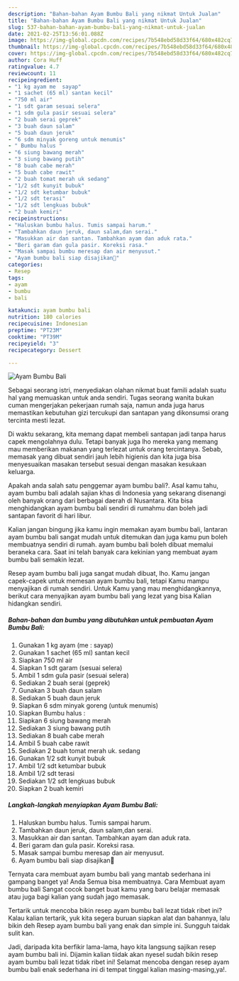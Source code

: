 ```yaml
---
description: "Bahan-bahan Ayam Bumbu Bali yang nikmat Untuk Jualan"
title: "Bahan-bahan Ayam Bumbu Bali yang nikmat Untuk Jualan"
slug: 537-bahan-bahan-ayam-bumbu-bali-yang-nikmat-untuk-jualan
date: 2021-02-25T13:56:01.088Z
image: https://img-global.cpcdn.com/recipes/7b548ebd58d33f64/680x482cq70/ayam-bumbu-bali-foto-resep-utama.jpg
thumbnail: https://img-global.cpcdn.com/recipes/7b548ebd58d33f64/680x482cq70/ayam-bumbu-bali-foto-resep-utama.jpg
cover: https://img-global.cpcdn.com/recipes/7b548ebd58d33f64/680x482cq70/ayam-bumbu-bali-foto-resep-utama.jpg
author: Cora Huff
ratingvalue: 4.7
reviewcount: 11
recipeingredient:
- "1 kg ayam me  sayap"
- "1 sachet (65 ml) santan kecil"
- "750 ml air"
- "1 sdt garam sesuai selera"
- "1 sdm gula pasir sesuai selera"
- "2 buah serai geprek"
- "3 buah daun salam"
- "5 buah daun jeruk"
- "6 sdm minyak goreng untuk menumis"
- " Bumbu halus "
- "6 siung bawang merah"
- "3 siung bawang putih"
- "8 buah cabe merah"
- "5 buah cabe rawit"
- "2 buah tomat merah uk sedang"
- "1/2 sdt kunyit bubuk"
- "1/2 sdt ketumbar bubuk"
- "1/2 sdt terasi"
- "1/2 sdt lengkuas bubuk"
- "2 buah kemiri"
recipeinstructions:
- "Haluskan bumbu halus. Tumis sampai harum."
- "Tambahkan daun jeruk, daun salam,dan serai."
- "Masukkan air dan santan. Tambahkan ayam dan aduk rata."
- "Beri garam dan gula pasir. Koreksi rasa."
- "Masak sampai bumbu meresap dan air menyusut."
- "Ayam bumbu bali siap disajikan🤗"
categories:
- Resep
tags:
- ayam
- bumbu
- bali

katakunci: ayam bumbu bali 
nutrition: 180 calories
recipecuisine: Indonesian
preptime: "PT23M"
cooktime: "PT39M"
recipeyield: "3"
recipecategory: Dessert

---
```



![Ayam Bumbu Bali](https://img-global.cpcdn.com/recipes/7b548ebd58d33f64/680x482cq70/ayam-bumbu-bali-foto-resep-utama.jpg)

Sebagai seorang istri, menyediakan olahan nikmat buat famili adalah suatu hal yang memuaskan untuk anda sendiri. Tugas seorang  wanita bukan cuman mengerjakan pekerjaan rumah saja, namun anda juga harus memastikan kebutuhan gizi tercukupi dan santapan yang dikonsumsi orang tercinta mesti lezat.

Di waktu  sekarang, kita memang dapat membeli santapan jadi tanpa harus capek mengolahnya dulu. Tetapi banyak juga lho mereka yang memang mau memberikan makanan yang terlezat untuk orang tercintanya. Sebab, memasak yang dibuat sendiri jauh lebih higienis dan kita juga bisa menyesuaikan masakan tersebut sesuai dengan masakan kesukaan keluarga. 



Apakah anda salah satu penggemar ayam bumbu bali?. Asal kamu tahu, ayam bumbu bali adalah sajian khas di Indonesia yang sekarang disenangi oleh banyak orang dari berbagai daerah di Nusantara. Kita bisa menghidangkan ayam bumbu bali sendiri di rumahmu dan boleh jadi santapan favorit di hari libur.

Kalian jangan bingung jika kamu ingin memakan ayam bumbu bali, lantaran ayam bumbu bali sangat mudah untuk ditemukan dan juga kamu pun boleh membuatnya sendiri di rumah. ayam bumbu bali boleh dibuat memalui beraneka cara. Saat ini telah banyak cara kekinian yang membuat ayam bumbu bali semakin lezat.

Resep ayam bumbu bali juga sangat mudah dibuat, lho. Kamu jangan capek-capek untuk memesan ayam bumbu bali, tetapi Kamu mampu menyajikan di rumah sendiri. Untuk Kamu yang mau menghidangkannya, berikut cara menyajikan ayam bumbu bali yang lezat yang bisa Kalian hidangkan sendiri.

<!--inarticleads1-->

##### Bahan-bahan dan bumbu yang dibutuhkan untuk pembuatan Ayam Bumbu Bali:

1. Gunakan 1 kg ayam (me : sayap)
1. Gunakan 1 sachet (65 ml) santan kecil
1. Siapkan 750 ml air
1. Siapkan 1 sdt garam (sesuai selera)
1. Ambil 1 sdm gula pasir (sesuai selera)
1. Sediakan 2 buah serai (geprek)
1. Gunakan 3 buah daun salam
1. Sediakan 5 buah daun jeruk
1. Siapkan 6 sdm minyak goreng (untuk menumis)
1. Siapkan  Bumbu halus :
1. Siapkan 6 siung bawang merah
1. Sediakan 3 siung bawang putih
1. Sediakan 8 buah cabe merah
1. Ambil 5 buah cabe rawit
1. Sediakan 2 buah tomat merah uk. sedang
1. Gunakan 1/2 sdt kunyit bubuk
1. Ambil 1/2 sdt ketumbar bubuk
1. Ambil 1/2 sdt terasi
1. Sediakan 1/2 sdt lengkuas bubuk
1. Siapkan 2 buah kemiri




<!--inarticleads2-->

##### Langkah-langkah menyiapkan Ayam Bumbu Bali:

1. Haluskan bumbu halus. Tumis sampai harum.
1. Tambahkan daun jeruk, daun salam,dan serai.
1. Masukkan air dan santan. Tambahkan ayam dan aduk rata.
1. Beri garam dan gula pasir. Koreksi rasa.
1. Masak sampai bumbu meresap dan air menyusut.
1. Ayam bumbu bali siap disajikan🤗




Ternyata cara membuat ayam bumbu bali yang mantab sederhana ini gampang banget ya! Anda Semua bisa membuatnya. Cara Membuat ayam bumbu bali Sangat cocok banget buat kamu yang baru belajar memasak atau juga bagi kalian yang sudah jago memasak.

Tertarik untuk mencoba bikin resep ayam bumbu bali lezat tidak ribet ini? Kalau kalian tertarik, yuk kita segera buruan siapkan alat dan bahannya, lalu bikin deh Resep ayam bumbu bali yang enak dan simple ini. Sungguh taidak sulit kan. 

Jadi, daripada kita berfikir lama-lama, hayo kita langsung sajikan resep ayam bumbu bali ini. Dijamin kalian tiidak akan nyesel sudah bikin resep ayam bumbu bali lezat tidak ribet ini! Selamat mencoba dengan resep ayam bumbu bali enak sederhana ini di tempat tinggal kalian masing-masing,ya!.

